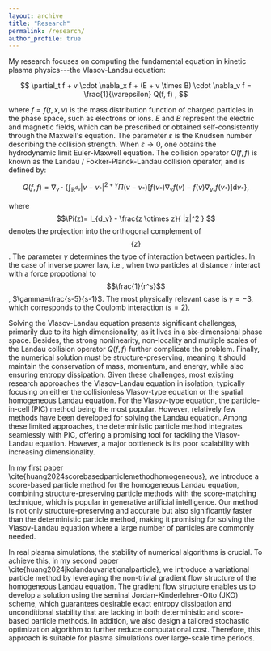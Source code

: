 ```yaml
---
layout: archive
title: "Research"
permalink: /research/
author_profile: true
---
```


My research focuses on computing the fundamental equation in kinetic plasma physics---the Vlasov-Landau equation:

$$ \partial_t f + v \cdot \nabla_x f + (E + v \times B) \cdot \nabla_v f = \frac{1}{\varepsilon} Q(f, f) , $$

where $f=f(t,x,v)$ is the mass distribution function of charged particles in the phase space, such as electrons or ions. $E$ and $B$ represent the electric and magnetic fields, which can be prescribed or obtained self-consistently through the Maxwell's equation. The parameter $\varepsilon$ is the Knudsen number describing the collision strength. When $\varepsilon \to 0$, one obtains the hydrodynamic limit Euler-Maxwell equation. The collision operator $Q(f,f)$ is known as the Landau / Fokker-Planck-Landau collision operator, and is defined by:

$$ Q(f,f) = \nabla_v \cdot \left\{ \int_{\mathbb{R}^{d_v}} |v-v_* |^{2+\gamma} \Pi(v-v_* ) [f(v_* )\nabla_v f(v) - f(v) \nabla_{v_* } f(v_* ) ] \mathrm{d}v_* \right\} , $$

where 
$$\Pi(z)= I_{d_v} - \frac{z \otimes z}{ |z|^2 } $$
denotes the projection into the orthogonal complement of $$\left\{ z \right\}$$. The parameter $\gamma$ determines the type of interaction between particles. In the case of inverse power law, i.e., when two particles at distance $r$ interact with a force propotional to $$\frac{1}{r^s}$$, $\gamma=\frac{s-5}{s-1}$. The most physically relevant case is $\gamma=-3$, which corresponds to the Coulomb interaction ($s=2$). 

Solving the Vlasov-Landau equation presents significant challenges, primarily due to its high dimensionality, as it lives in a six-dimensional phase space. Besides, the strong nonlinearity, non-locality and mutilple scales of the Landau collision operator $Q(f,f)$ further complicate the problem. Finally, the numerical solution must be structure-preserving, meaning it should maintain the conservation of mass, momentum, and energy, while also ensuring entropy dissipation. Given these challenges, most existing research approaches the Vlasov-Landau equation in isolation, typically focusing on either the collisionless Vlasov-type equation or the spatial homogeneous Landau equation. For the Vlasov-type equation, the particle-in-cell (PIC) method being the most popular. However, relatively few methods have been developed for solving the Landau equation. Among these limited approaches, the deterministic particle method integrates seamlessly with PIC, offering a promising tool for tackling the Vlasov-Landau equation. However, a major bottleneck is its poor scalability with increasing dimensionality.


In my first paper \cite{huang2024scorebasedparticlemethodhomogeneous}, we introduce a score-based particle method for the homogeneous Landau equation, combining structure-preserving particle methods with the score-matching technique, which is popular in generative artificial intelligence. Our method is not only structure-preserving and accurate but also significantly faster than the deterministic particle method, making it promising for solving the Vlasov-Landau equation where a large number of particles are commonly needed. 

In real plasma simulations, the stability of numerical algorithms is crucial. To achieve this, in my second paper \cite{huang2024jkolandauvariationalparticle}, we introduce a variational particle method by leveraging the non-trivial gradient flow structure of the homogeneous Landau equation. The gradient flow structure enables us to develop a solution using the seminal Jordan-Kinderlehrer-Otto (JKO) scheme, which guarantees desirable exact entropy dissipation and unconditional stability that are lacking in both deterministic and score-based particle methods. In addition, we also design a tailored stochastic optimization algorithm to further reduce computational cost. Therefore, this approach is suitable for plasma simulations over large-scale time periods.


